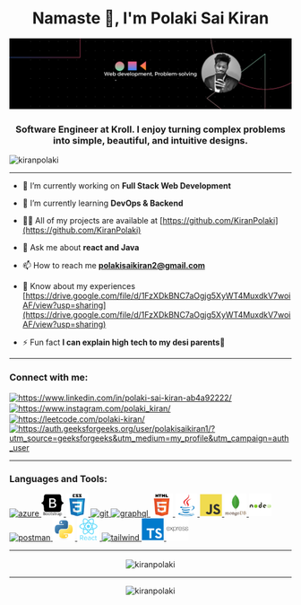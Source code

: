 <h1 align="center">Namaste 👋, I'm Polaki Sai Kiran</h1>
<div align="center"><img src="https://github.com/KiranPolaki/KiranPolaki/blob/main/Profile.png"></div>
<h3 align="center">Software Engineer at Kroll. I enjoy turning complex problems into simple, beautiful, and intuitive designs.</h3>

<p align="left"> <img src="https://komarev.com/ghpvc/?username=kiranpolaki&label=Profile%20views&color=0e75b6&style=flat" alt="kiranpolaki" /> </p>

<hr></hr>

- 🔭 I’m currently working on **Full Stack Web Development**

- 🌱 I’m currently learning **DevOps & Backend**

- 👨‍💻 All of my projects are available at [https://github.com/KiranPolaki](https://github.com/KiranPolaki)

- 💬 Ask me about **react and Java**

- 📫 How to reach me **polakisaikiran2@gmail.com**

- 📄 Know about my experiences [https://drive.google.com/file/d/1FzXDkBNC7aOgjg5XyWT4MuxdkV7woiAF/view?usp=sharing](https://drive.google.com/file/d/1FzXDkBNC7aOgjg5XyWT4MuxdkV7woiAF/view?usp=sharing)

- ⚡ Fun fact **I can explain high tech to my desi parents🫡**

<hr></hr>
<h3 align="left">Connect with me:</h3>
<p align="left">
<a href="https://linkedin.com/in/https://www.linkedin.com/in/polaki-sai-kiran-ab4a92222/" target="blank"><img align="center" src="https://raw.githubusercontent.com/rahuldkjain/github-profile-readme-generator/master/src/images/icons/Social/linked-in-alt.svg" alt="https://www.linkedin.com/in/polaki-sai-kiran-ab4a92222/" height="30" width="40" /></a>
<a href="https://instagram.com/https://www.instagram.com/polaki_kiran/" target="blank"><img align="center" src="https://raw.githubusercontent.com/rahuldkjain/github-profile-readme-generator/master/src/images/icons/Social/instagram.svg" alt="https://www.instagram.com/polaki_kiran/" height="30" width="40" /></a>
<a href="https://www.leetcode.com/https://leetcode.com/polaki-kiran/" target="blank"><img align="center" src="https://raw.githubusercontent.com/rahuldkjain/github-profile-readme-generator/master/src/images/icons/Social/leet-code.svg" alt="https://leetcode.com/polaki-kiran/" height="30" width="40" /></a>
<a href="https://auth.geeksforgeeks.org/user/https://auth.geeksforgeeks.org/user/polakisaikiran1/?utm_source=geeksforgeeks&utm_medium=my_profile&utm_campaign=auth_user" target="blank"><img align="center" src="https://raw.githubusercontent.com/rahuldkjain/github-profile-readme-generator/master/src/images/icons/Social/geeks-for-geeks.svg" alt="https://auth.geeksforgeeks.org/user/polakisaikiran1/?utm_source=geeksforgeeks&utm_medium=my_profile&utm_campaign=auth_user" height="30" width="40" /></a>
</p>

<hr></hr>
<h3 align="left">Languages and Tools:</h3>
<p align="left"> <a href="https://azure.microsoft.com/en-in/" target="_blank" rel="noreferrer"> <img src="https://www.vectorlogo.zone/logos/microsoft_azure/microsoft_azure-icon.svg" alt="azure" width="40" height="40"/> </a> <a href="https://getbootstrap.com" target="_blank" rel="noreferrer"> <img src="https://raw.githubusercontent.com/devicons/devicon/master/icons/bootstrap/bootstrap-plain-wordmark.svg" alt="bootstrap" width="40" height="40"/> </a> <a href="https://www.w3schools.com/css/" target="_blank" rel="noreferrer"> <img src="https://raw.githubusercontent.com/devicons/devicon/master/icons/css3/css3-original-wordmark.svg" alt="css3" width="40" height="40"/> </a> <a href="https://git-scm.com/" target="_blank" rel="noreferrer"> <img src="https://www.vectorlogo.zone/logos/git-scm/git-scm-icon.svg" alt="git" width="40" height="40"/> </a> <a href="https://graphql.org" target="_blank" rel="noreferrer"> <img src="https://www.vectorlogo.zone/logos/graphql/graphql-icon.svg" alt="graphql" width="40" height="40"/> </a> <a href="https://www.w3.org/html/" target="_blank" rel="noreferrer"> <img src="https://raw.githubusercontent.com/devicons/devicon/master/icons/html5/html5-original-wordmark.svg" alt="html5" width="40" height="40"/> </a> <a href="https://www.java.com" target="_blank" rel="noreferrer"> <img src="https://raw.githubusercontent.com/devicons/devicon/master/icons/java/java-original.svg" alt="java" width="40" height="40"/> </a> <a href="https://developer.mozilla.org/en-US/docs/Web/JavaScript" target="_blank" rel="noreferrer"> <img src="https://raw.githubusercontent.com/devicons/devicon/master/icons/javascript/javascript-original.svg" alt="javascript" width="40" height="40"/> </a> <a href="https://www.mongodb.com/" target="_blank" rel="noreferrer"> <img src="https://raw.githubusercontent.com/devicons/devicon/master/icons/mongodb/mongodb-original-wordmark.svg" alt="mongodb" width="40" height="40"/> </a> <a href="https://nodejs.org" target="_blank" rel="noreferrer"> <img src="https://raw.githubusercontent.com/devicons/devicon/master/icons/nodejs/nodejs-original-wordmark.svg" alt="nodejs" width="40" height="40"/> </a> <a href="https://postman.com" target="_blank" rel="noreferrer"> <img src="https://www.vectorlogo.zone/logos/getpostman/getpostman-icon.svg" alt="postman" width="40" height="40"/> </a> <a href="https://www.python.org" target="_blank" rel="noreferrer"> <img src="https://raw.githubusercontent.com/devicons/devicon/master/icons/python/python-original.svg" alt="python" width="40" height="40"/> </a> <a href="https://reactjs.org/" target="_blank" rel="noreferrer"> <img src="https://raw.githubusercontent.com/devicons/devicon/master/icons/react/react-original-wordmark.svg" alt="react" width="40" height="40"/> </a> <a href="https://tailwindcss.com/" target="_blank" rel="noreferrer"> <img src="https://www.vectorlogo.zone/logos/tailwindcss/tailwindcss-icon.svg" alt="tailwind" width="40" height="40"/> </a> <a href="https://www.typescriptlang.org/" target="_blank" rel="noreferrer"> <img src="https://raw.githubusercontent.com/devicons/devicon/master/icons/typescript/typescript-original.svg" alt="typescript" width="40" height="40"/> </a> <a href="https://expressjs.com" target="_blank" rel="noreferrer"> <img src="https://raw.githubusercontent.com/devicons/devicon/master/icons/express/express-original-wordmark.svg" alt="express" width="40" height="40"/> </a> </p>


<hr></hr>
<div align="center">
<p><img align="center" src="https://github-readme-stats.vercel.app/api/top-langs?username=kiranpolaki&show_icons=true&locale=en&layout=compact" alt="kiranpolaki" /></p>
</div>

<hr></hr>

<div align="center" display="flex" height="200px" justify-content="center">
<div height="200px"><img align="center" src="https://github-readme-stats.vercel.app/api?username=kiranpolaki&show_icons=true&locale=en" alt="kiranpolaki" /></div>
</div>
